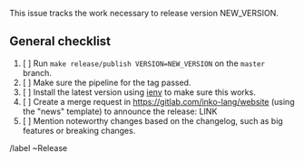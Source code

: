 <!-- Replace NEW_VERSION with the version of the new release. -->

This issue tracks the work necessary to release version NEW_VERSION.

## General checklist

1. [ ] Run `make release/publish VERSION=NEW_VERSION` on the `master` branch.
1. [ ] Make sure the pipeline for the tag passed.
1. [ ] Install the latest version using [ienv](https://gitlab.com/inko-lang/ienv)
   to make sure this works.
1. [ ] Create a merge request in <https://gitlab.com/inko-lang/website> (using
   the "news" template) to announce the release: LINK
1. [ ] Mention noteworthy changes based on the changelog, such as big features
   or breaking changes.

/label ~Release
